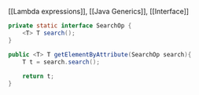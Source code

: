 [[Lambda expressions]], [[Java Generics]], [[Interface]]
```java
private static interface SearchOp {  
    <T> T search();  
}  

public <T> T getElementByAttribute(SearchOp search){  
    T t = search.search();  
  
    return t;  
}
```
